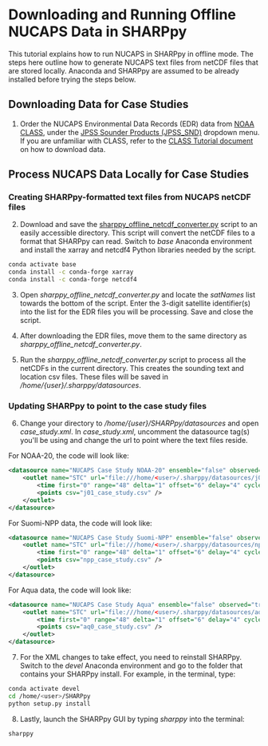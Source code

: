 # Downloading and Running Offline NUCAPS Data in SHARPpy
This tutorial explains how to run NUCAPS in SHARPpy in offline mode. The steps here outline how to generate NUCAPS text files from netCDF files that are stored locally.  Anaconda and SHARPpy are assumed to be already installed before trying the steps below.

## Downloading Data for Case Studies

1. Order the NUCAPS Environmental Data Records (EDR) data from [NOAA CLASS](class.noaa.gov), under the [JPSS Sounder Products (JPSS_SND)](https://www.avl.class.noaa.gov/saa/products/search?sub_id=0&datatype_family=JPSS_SND&submit.x=28&submit.y=11) dropdown menu. If you are unfamiliar with CLASS, refer to the [CLASS Tutorial document](https://weather.msfc.nasa.gov/nucaps/resources_training.html) on how to download data.

## Process NUCAPS Data Locally for Case Studies

### Creating SHARPpy-formatted text files from NUCAPS netCDF files

2. Download and save the [sharppy_offline_netcdf_converter.py](https://github.com/NUCAPS/SHARPpy) script to an easily accessible directory. This script will convert the netCDF files to a format that SHARPpy can read.  Switch to *base* Anaconda environment and install the xarray and netcdf4 Python libraries needed by the script.

```bash
conda activate base
conda install -c conda-forge xarray
conda install -c conda-forge netcdf4
```

3. Open *sharppy_offline_netcdf_converter.py* and locate the *satNames* list towards the bottom of the script.  Enter the 3-digit satellite identifier(s) into the list for the EDR files you will be processing.  Save and close the script.

4. After downloading the EDR files, move them to the same directory as *sharppy_offline_netcdf_converter.py*.

5. Run the *sharppy_offline_netcdf_converter.py* script to process all the netCDFs in the current directory. This creates the sounding text and location csv files. These files will be saved in */home/{user}/.sharppy/datasources*.

### Updating SHARPpy to point to the case study files

6. Change your directory to */home/{user}/SHARPpy/datasources* and open *case_study.xml*.  In *case_study.xml*, uncomment the datasource tag(s) you'll be using and change the url to point where the text files reside.

For NOAA-20, the code will look like:

```xml
<datasource name="NUCAPS Case Study NOAA-20" ensemble="false" observed="true">
    <outlet name="STC" url="file:///home/<user>/.sharppy/datasources/j01/{srcid}.txt" format="spc" >
        <time first="0" range="48" delta="1" offset="6" delay="4" cycle="12" archive="24" start="-" end="-"/>
        <points csv="j01_case_study.csv" />
    </outlet>
</datasource>
```

For Suomi-NPP data, the code will look like:

```xml
<datasource name="NUCAPS Case Study Suomi-NPP" ensemble="false" observed="true">
    <outlet name="STC" url="file:///home/<user>/.sharppy/datasources/npp/{srcid}.txt" format="spc" >
        <time first="0" range="48" delta="1" offset="6" delay="4" cycle="12" archive="24" start="-" end="-"/>
        <points csv="npp_case_study.csv" />
    </outlet>
</datasource>
```

For Aqua data, the code will look like:

```xml
<datasource name="NUCAPS Case Study Aqua" ensemble="false" observed="true">
    <outlet name="STC" url="file:///home/<user>/.sharppy/datasources/aq0/{srcid}.txt" format="spc" >
        <time first="0" range="48" delta="1" offset="6" delay="4" cycle="12" archive="24" start="-" end="-"/>
        <points csv="aq0_case_study.csv" />
    </outlet>
</datasource>
```

7. For the XML changes to take effect, you need to reinstall SHARPpy. Switch to the *devel* Anaconda environment and go to the folder that contains your SHARPpy install. For example, in the terminal, type:

```bash
conda activate devel
cd /home/<user>/SHARPpy
python setup.py install
```

8. Lastly, launch the SHARPpy GUI by typing *sharppy* into the terminal:

```bash
sharppy
```
